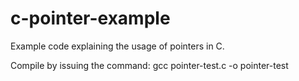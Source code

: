 # c-pointer-example
Example code explaining the usage of pointers in C.

Compile by issuing the command:
gcc pointer-test.c -o pointer-test
